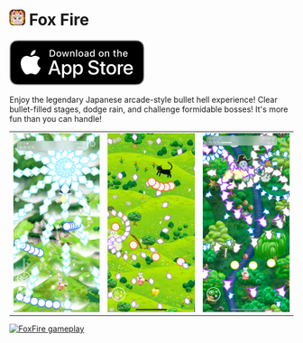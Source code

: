 # [<img src="images/icon.png" width="28">](https://apple.co/3ZJhMMU) Fox Fire

[![image](images/appStore.svg)](https://apple.co/3ZJhMMU)

Enjoy the legendary Japanese arcade-style bullet hell experience!
Clear bullet-filled stages, dodge rain, and challenge formidable bosses!
It's more fun than you can handle!

| | | |
:---:|:---:|:---:
![image](images/f1.png) | ![image](images/f2.png) | ![image](images/f3.png)

[![FoxFire gameplay](http://img.youtube.com/vi/iBvvH5fjpxk/0.jpg)](http://www.youtube.com/watch?v=iBvvH5fjpxk "FoxFire gameplay")
